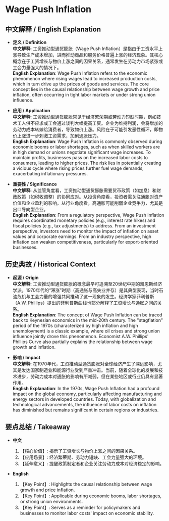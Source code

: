 # Wage Push Inflation

## 中文解释 / English Explanation

* **定义 / Definition**  
  **中文解释**: 工资推动型通货膨胀（Wage Push Inflation）是指由于工资水平上涨导致生产成本增加，进而推动商品和服务价格普遍上涨的经济现象。其核心概念在于工资增长与物价上涨之间的因果关系，通常发生在劳动力市场紧张或工会力量强大的情况下。  
  **English Explanation**: Wage Push Inflation refers to the economic phenomenon where rising wages lead to increased production costs, which in turn drive up the prices of goods and services. The core concept lies in the causal relationship between wage growth and price inflation, often occurring in tight labor markets or under strong union influence.

* **应用 / Application**  
  **中文解释**: 工资推动型通货膨胀常见于经济繁荣期或劳动力短缺时期，例如技术工人供不应求或工会通过谈判大幅提高工资。企业为维持利润，会将增加的劳动力成本转嫁给消费者，导致物价上涨。风险在于可能引发恶性循环，即物价上涨进一步刺激工资需求，加剧通胀压力。  
  **English Explanation**: Wage Push Inflation is commonly observed during economic booms or labor shortages, such as when skilled workers are in high demand or unions negotiate significant wage increases. To maintain profits, businesses pass on the increased labor costs to consumers, leading to higher prices. The risk lies in potentially creating a vicious cycle where rising prices further fuel wage demands, exacerbating inflationary pressures.

* **重要性 / Significance**  
  **中文解释**: 从监管角度看，工资推动型通货膨胀需要货币政策（如加息）和财政政策（如税收调整）的协同应对。从投资角度看，投资者需关注通胀对资产价值和企业盈利的影响。从行业角度看，高通胀可能削弱企业竞争力，尤其是出口导向型企业。  
  **English Explanation**: From a regulatory perspective, Wage Push Inflation requires coordinated monetary policies (e.g., interest rate hikes) and fiscal policies (e.g., tax adjustments) to address. From an investment perspective, investors need to monitor the impact of inflation on asset values and corporate earnings. From an industry perspective, high inflation can weaken competitiveness, particularly for export-oriented businesses.

## 历史典故 / Historical Context

* **起源 / Origin**  
  **中文解释**: 工资推动型通货膨胀的概念最早可追溯至20世纪中期的凯恩斯经济学派。1970年代的“滞涨”时期（高通胀与高失业并存）是其典型表现，当时石油危机与工会力量的增强共同推动了这一现象的发生。经济学家菲利普斯（A.W. Phillips）提出的菲利普斯曲线也部分解释了工资增长与通胀之间的关系。  
  **English Explanation**: The concept of Wage Push Inflation can be traced back to Keynesian economics in the mid-20th century. The "stagflation" period of the 1970s (characterized by high inflation and high unemployment) is a classic example, where oil crises and strong union influence jointly drove this phenomenon. Economist A.W. Phillips' Phillips Curve also partially explains the relationship between wage growth and inflation.

* **影响 / Impact**  
  **中文解释**: 在1970年代，工资推动型通货膨胀对全球经济产生了深远影响，尤其是发达国家制造业和能源行业受到严重冲击。当前，随着全球化的发展和技术进步，劳动力成本对通胀的影响有所减弱，但在某些地区或行业仍具有显著作用。  
  **English Explanation**: In the 1970s, Wage Push Inflation had a profound impact on the global economy, particularly affecting manufacturing and energy sectors in developed countries. Today, with globalization and technological advancements, the influence of labor costs on inflation has diminished but remains significant in certain regions or industries.

## 要点总结 / Takeaway

* **中文**  
  1. 【核心价值】:  揭示了工资增长与物价上涨之间的因果关系。
  2. 【应用场景】:  经济繁荣期、劳动力短缺、工会力量强大的环境。
  3. 【延伸意义】:  提醒政策制定者和企业关注劳动力成本对经济稳定的影响。

* **English**  
  1. 【Key Point】: Highlights the causal relationship between wage growth and price inflation.
  2. 【Key Point】: Applicable during economic booms, labor shortages, or strong union environments.
  3. 【Key Point】: Serves as a reminder for policymakers and businesses to monitor labor costs' impact on economic stability.